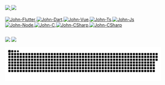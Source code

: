 
<div>
  <a href="https://github.com/rafaballerini">
  <img height="180em" src="https://github-readme-stats.vercel.app/api?username=johannesdosreis&show_icons=true&theme=radical&include_all_commits=true&count_private=true&locale=pt-br"/>
  <img height="180em" src="https://github-readme-stats.vercel.app/api/top-langs/?username=johannesdosreis&layout=compact&langs_count=7&theme=radical&locale=pt-br"/>
</div>

<div style="display: inline_block"><br>
  <img align="center" alt="John-Flutter" height="30" width="40" src="https://cdn.jsdelivr.net/gh/devicons/devicon/icons/flutter/flutter-original.svg">
  <img align="center" alt="John-Dart" height="30" width="40" src="https://cdn.jsdelivr.net/gh/devicons/devicon/icons/dart/dart-original.svg">
  <img align="center" alt="John-Vue" height="30" width="40" src="https://cdn.jsdelivr.net/gh/devicons/devicon/icons/vuejs/vuejs-original-wordmark.svg">
  <img align="center" alt="John-Ts" height="30" width="40" src="https://cdn.jsdelivr.net/gh/devicons/devicon/icons/typescript/typescript-original.svg">
  <img align="center" alt="John-Js" height="30" width="40" src="https://cdn.jsdelivr.net/gh/devicons/devicon/icons/javascript/javascript-original.svg">
  <img align="center" alt="John-Node" height="30" width="40" src="https://cdn.jsdelivr.net/gh/devicons/devicon/icons/nodejs/nodejs-original.svg">
  <img align="center" alt="John-C" height="30" width="40" src="https://cdn.jsdelivr.net/gh/devicons/devicon/icons/c/c-original.svg">
  <img align="center" alt="John-CSharp" height="30" width="40" src="https://cdn.jsdelivr.net/gh/devicons/devicon/icons/c/c-original.svg">
  <img align="center" alt="John-CSharp" height="30" width="40" src="https://cdn.jsdelivr.net/gh/devicons/devicon/icons/csharp/csharp-original.svg">
</div>
  
  ##
 
<div> 
  <a href = "mailto:johannes3712@gmail.com"><img src="https://img.shields.io/badge/-Gmail-%23333?style=for-the-badge&logo=gmail&logoColor=white" target="_blank"></a>
  <a href="https://www.linkedin.com/in/johannes-dos-reis-227624203" target="_blank"><img src="https://img.shields.io/badge/-LinkedIn-%230077B5?style=for-the-badge&logo=linkedin&logoColor=white" target="_blank"></a> 
 
  ![Snake animation](https://github.com/johannesdosreis/johannesdosreis/blob/output/github-contribution-grid-snake.svg)
</div>
